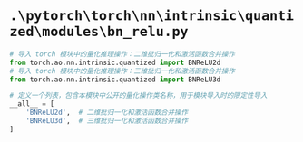 # `.\pytorch\torch\nn\intrinsic\quantized\modules\bn_relu.py`

```py
# 导入 torch 模块中的量化推理操作：二维批归一化和激活函数合并操作
from torch.ao.nn.intrinsic.quantized import BNReLU2d
# 导入 torch 模块中的量化推理操作：三维批归一化和激活函数合并操作
from torch.ao.nn.intrinsic.quantized import BNReLU3d

# 定义一个列表，包含本模块中公开的量化操作类名称，用于模块导入时的限定性导入
__all__ = [
    'BNReLU2d',  # 二维批归一化和激活函数合并操作
    'BNReLU3d',  # 三维批归一化和激活函数合并操作
]
```